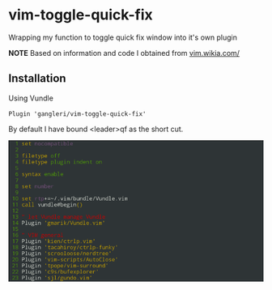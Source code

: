 # vim-toggle-quick-fix
Wrapping my function to toggle quick fix window into it's own plugin

**NOTE**
Based on information and code I obtained from [vim.wikia.com/](http://vim.wikia.com/wiki/Toggle_to_open_or_close_the_quickfix_window)

## Installation
Using Vundle
```
Plugin 'gangleri/vim-toggle-quick-fix'
```
By default I have bound &lt;leader&gt;qf as the short cut.

![](screen.gif)
